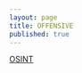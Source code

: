 ```yaml
---
layout: page
title: OFFENSIVE
published: true
---
```

                                
<a href="{{ site.baseurl }}/_posts/OSINT.md">OSINT</a><br>
